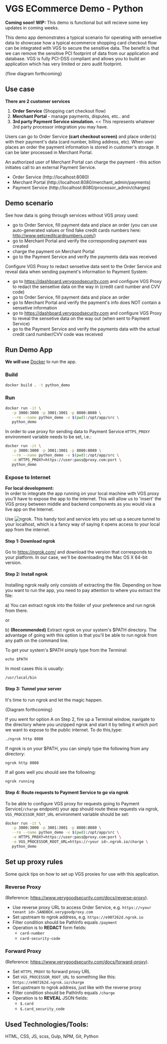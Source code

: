 # VGS ECommerce Demo - Python

**Coming soon! WIP:**
This demo is functional but will recieve some key updates in coming weeks.    

This demo app demonstrates a typical scenario for operating with sensetive data to showcase how a typical ecommerce shopping card checkout flow can be integrated with VGS to secure the sensitive data. The benefit is that we can remove the sensitive PCI footprint of data from our application and database. VGS is fully PCI-DSS compliant and allows you to build an application which has very limited or zero audit footprint.    

{flow diagram forthcoming}

## Use case

**There are 2 customer services**
1. **Order Service** (Shopping cart checkout flow) 
2. **Merchant Portal** - manage payments, disputes, etc..
and       
3. **3rd party Payment Service simulation.** << This represents whatever 3rd party processor integration you may have.    

Users can go to Order Service **(cart checkout screen)** and place order(s) with their payment's data (card number, billing address, etc). When user places an order the payment information is stored in customer's storage. It can be later processed in Merchant Portal.   

An authorized user of Merchant Portal can charge the payment - 
this action initiates call to an external Payment Service.    

- Order Service (http://localhost:8080)
- Merchant Portal (http://localhost:8080/merchant_admin/payments)
- Payment Service (http://localhost:8080/processor_admin/charges)

## Demo scenario

See how data is going through services without VGS proxy used:
- go to Order Service, fill payment data and place an order (you can use auto-generated values or find fake credit cards numbers here: http://www.getcreditcardnumbers.com/)
- go to Merchant Portal and verify the corresponding payment was created
- charge the payment on Merchant Portal
- go to the Payment Service and verify the payments data was received

Configure VGS Proxy to redact sensetive data sent to the Order Service and reveal data when sending payment's information to Payment System:
- go to https://dashboard.verygoodsecurity.com and configure VGS Proxy to redact the sensetive data on the way in (credit card number and CVV code)
- go to Order Service, fill payment data and place an order
- go to Merchant Portal and verify the payment's info does NOT contain a sensetive information
- go to https://dashboard.verygoodsecurity.com and configure VGS Proxy to reveal the sensetive data on the way out (when sent to Payment Service)
- go to the Payment Service and verify the payments data with the actual credit card number/CVV code was received



## Run Demo App
**We will use** [Docker](https://docker.com) to run the app.

### Build

```bash
docker build . -t python_demo
```

### Run

```bash
docker run -it \
   -p 3000:3000 -p 3001:3001 -p 8080:8080 \
   --rm --name python_demo -v $(pwd):/opt/app/src \
   python_demo
```
In order to use proxy for sending data to Payment Service `HTTPS_PROXY` environment variable needs to be set, i.e.:
```bash
docker run -it \
   -p 3000:3000 -p 3001:3001 -p 8080:8080 \
   --rm --name python_demo -v $(pwd):/opt/app/src \
   -e HTTPS_PROXY=https://user:pass@proxy.com:port \
   python_demo
```


### Expose to Internet

**For local development:**    
In order to integrate the app running on your local machine with VGS proxy you'll have to expose the app to the internet. This will allow us to 'insert' the VGS proxy between middle and backend components as you would via a live app on the Internet. 

Use ![ngrok](https://ngrok.com/).  This handy tool and service lets you set up a secure tunnel to your localhost, which is a fancy way of saying it opens access to your local app from the internet.

#### Step 1: Download ngrok
Go to https://ngrok.com/ and download the version that corresponds to your platform. In our case, we'll be downloading the Mac OS X 64-bit version.

#### Step 2: Install ngrok
Installing ngrok really only consists of extracting the file. Depending on how you want to run the app, you need to pay attention to where you extract the file:

a) You can extract ngrok into the folder of your preference and run ngrok from there.

or

b) **(Recommended)** Extract ngrok on your system's $PATH directory. The advantage of going with this option is that you'll be able to run ngrok from any path on the command line.

To get your system's $PATH simply type from the Terminal:
```
echo $PATH
```
In most cases this is usually:
```
/usr/local/bin
```
#### Step 3: Tunnel your server
It's time to run ngrok and let the magic happen.

{Diagram forthcoming}

If you went for option A on Step 2, fire up a Terminal window, navigate to the directory where you unzipped ngrok and start it by telling it which port we want to expose to the public internet. To do this,type:
```bash
./ngrok http 8080
```
If ngrok is on your $PATH, you can simply type the following from any directory:
```bash
ngrok http 8080
```
If all goes well you should see the following:
```
ngrok running
```

#### Step 4: Route requests to Payment Service to go via ngrok
To be able to configure VGS proxy for requests going to Payment Service(`/charge` endpoint) your app should route these requests via ngrok, `VGS_PROCESSOR_ROOT_URL` environment variable should be set:
```bash
docker run -it \
   -p 3000:3000 -p 3001:3001 -p 8080:8080 \
   --rm --name python_demo -v $(pwd):/opt/app/src \
   -e HTTPS_PROXY=https://user:pass@proxy.com:port \
   -e VGS_PROCESSOR_ROOT_URL=https://<your id>.ngrok.io/charge \
   python_demo
```

## Set up proxy rules
Some quick tips on how to set up VGS proxies for use with this application.

### Reverse Proxy
(Reference: https://www.verygoodsecurity.com/docs/reverse-proxy).

* Use reverse proxy URL to access Order Service, e.g. `https://<your tenant id>.SANDBOX.verygoodproxy.com`
* Set upstream to ngrok address, e.g. `https://e907262d.ngrok.io`
* Filter condition should be PathInfo equals `/payment`
* Operation is to **REDACT** form fields:
    - `card-number`
    - `card-security-code`

### Forward Proxy
(Reference: https://www.verygoodsecurity.com/docs/forward-proxy).

* Set `HTTPS_PROXY` to forward proxy URL
* Set `VGS_PROCESSOR_ROOT_URL` to something like this: `https://e907262d.ngrok.io/charge`
* Set upstream to ngrok address, just like with the reverse proxy
* Filter condition should be PathInfo equals `/charge`
* Operation is to **REVEAL** JSON fields:
    - `$.card`
    - `$.card_security_code`

## Used Technologies/Tools:

HTML, CSS, JS, scss, Gulp, NPM, Git, Python
